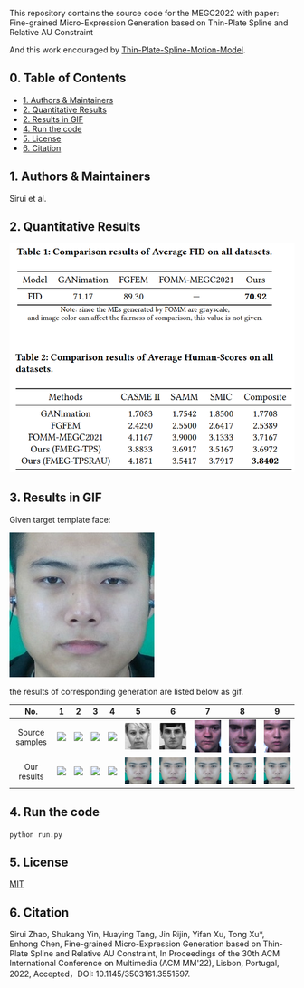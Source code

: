 This repository contains the source code for the MEGC2022 with paper: Fine-grained Micro-Expression Generation based on Thin-Plate Spline and Relative AU Constraint 

And this work encouraged by [Thin-Plate-Spline-Motion-Model](https://github.com/yoyo-nb/Thin-Plate-Spline-Motion-Model).

## 0. Table of Contents
* [1. Authors & Maintainers](#1-authors---maintainers)
* [2. Quantitative Results](#2-quantitative-results)
* [2. Results in GIF](#3-results-in-gif)
* [4. Run the code](#4-run-the-code)
* [5. License](#5-license)
* [6. Citation](#6-citation)

## 1. Authors & Maintainers
Sirui et al.

## 2. Quantitative Results
<img src="./sup-mat/上传1-Quantitative Results.png">

## 3. Results in GIF
Given target template face:

<img src="./sup-mat/gif/T_1-Template_Male_Asian.jpg">

the results of corresponding generation are listed below as gif.

| No.             | 1    | 2    | 3    | 4    | 5    | 6    | 7    | 8    | 9    |
| :-------------: | :--: | :--: | :--: | :--: | :--: | :--: | :--: | :--: | :--: | 
|  Source samples | <img src="./sup-mat/gif/1_1-Negative_EP19_06f.gif"> | <img src="./sup-mat/gif/1_2-Positive_EP01_01f.gif"> | <img src="./sup-mat/gif/1_3-Surprise_EP01_13.gif"> | <img src="./sup-mat/gif/1_4-Negative_018_3_1.gif"> | <img src="./sup-mat/gif/1_5-Positive_022_3_3.gif"> | <img src="./sup-mat/gif/1_6-Surprise_007_7_1.gif"> | <img src="./sup-mat/gif/1_7-Negative_s11_ne_02.gif"> | <img src="./sup-mat/gif/1_8-Positive_s3_po_05.gif"> | <img src="./sup-mat/gif/1_9-Surprise_s20_sur_01.gif"> |
|  Our results    | <img src="./sup-mat/gif/2_1-Negative_EP19_06f-Template_Male_Asian.gif"> | <img src="./sup-mat/gif/2_2-Positive_EP01_01f-Template_Male_Asian .gif"> | <img src="./sup-mat/gif/2_3-Surprise_EP01_13-Template_Male_Asian.gif"> | <img src="./sup-mat/gif/2_4-Negative_018_3_1-Template_Male_Asian.gif"> | <img src="./sup-mat/gif/2_5-Positive_022_3_3-Template_Male_Asian.gif"> | <img src="./sup-mat/gif/2_6-Surprise_007_7_1-Template_Male_Asian.gif"> | <img src="./sup-mat/gif/2_7-Negative_s11_ne_02-Template_Male_Asian.gif"> | <img src="./sup-mat/gif/2_8-Positive_s3_po_05-Template_Male_Asian.gif"> | <img src="./sup-mat/gif/2_9-Surprise_s20_sur_01-Template_Male_Asian.gif"> |

## 4. Run the code
`python run.py`

## 5. License
[MIT](https://github.com/Necolizer/Facial-Prior-Based-FOMM/blob/main/LICENSE)

## 6. Citation
Sirui Zhao, Shukang Yin, Huaying Tang, Jin Rijin, Yifan Xu, Tong Xu*, Enhong Chen, Fine-grained Micro-Expression Generation based on Thin-Plate Spline and Relative AU Constraint, In Proceedings of the 30th ACM International Conference on Multimedia (ACM MM'22), Lisbon, Portugal, 2022, Accepted，DOI: 10.1145/3503161.3551597.
